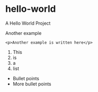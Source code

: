hello-world
===========

A Hello World Project

Another example

```
<p>Another example is written here</p>
```

1. This
2. is 
3. a
4. list


* Bullet points
* More bullet points